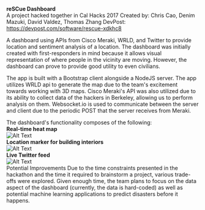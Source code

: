 <b>reSCue Dashboard</b>
</br>
A project hacked together in Cal Hacks 2017
Created by: Chris Cao, Denim Mazuki, David Valdez, Thomas Zhang
DevPost: https://devpost.com/software/rescue-xdkhc8

A dashboard using APIs from Cisco Meraki, WRLD, and Twitter to provide location and sentiment analysis of a location.
The dashboard was initially created with first-responders in mind because it allows visual representation of where people in the vicinity are moving. However, the dashboard can prove to provide good utility to even civilians.

The app is built with a Bootstrap client alongside a NodeJS server. The app utilizes WRLD api to generate the map due to the team's excitement towards working with 3D maps. Cisco Meraki's API was also utilized due to its ability to collect data of the hackers in Berkeley, allowing us to perform analysis on them. Websocket.io is used to communicate between the server and client due to the periodic POST that the server receives from Meraki.

The dashboard's functionality composes of the following:<br />
<b>Real-time heat map</b>
<br/>
![Alt Text](https://media.giphy.com/media/xT9IgHmpc1WlRqIQ1i/giphy.gif)
<br />
<b>Location marker for building interiors</b>
<br />
![Alt Text](https://media.giphy.com/media/l1J9BuncDaKJhva3C/giphy.gif)
<br />
<b>Live Twitter feed</b>
<br />
![Alt Text](https://media.giphy.com/media/xT9IgiiNjM8MiiSKgU/giphy.gif)
<br />
Potential Improvements
Due to the time constraints presented in the hackathon and the time it required to brainstorm a project, various trade-offs were explored. Given enough time, the team plans to focus on the data aspect of the dashboard (currently, the data is hard-coded) as well as potential machine learning applications to predict disasters before it happens.
